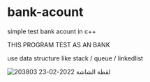 # bank-acount
simple test bank acount in c++ 

THIS PROGRAM TEST AS AN BANK 

use data structure like stack / queue /  linkedlist  

![لقطة الشاشة 2022-02-23 203803](https://user-images.githubusercontent.com/96621718/155385444-decb6a50-95f8-47a8-918f-cdffaf7db178.png)

 
